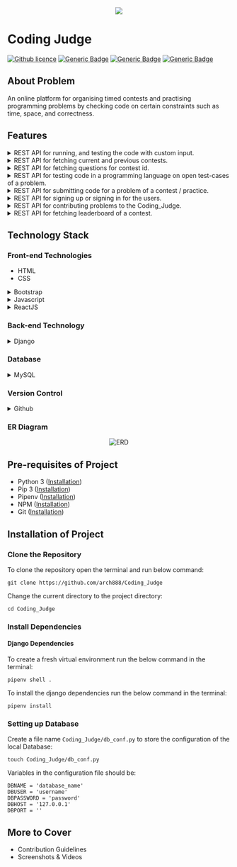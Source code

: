 <div align="center">
  <img src="https://github.com/arch888/Coding_Judge/blob/master/static/Documentation/Coding-Judge.png">
</div>

# Coding Judge

[![Github licence](https://img.shields.io/badge/License-MIT-brightgreen.svg)](https://github.com/arch888/Coding_Judge/blob/master/LICENSE) [![Generic Badge](https://img.shields.io/badge/Python_Version-3.7.2-brightgreen.svg)](https://github.com/arch888/Coding_Judge) [![Generic Badge](https://img.shields.io/badge/Django-3.0.2-brightgreen.svg)](https://docs.djangoproject.com/en/3.0/) [![Generic Badge](https://img.shields.io/badge/Vulnerabilities-0-brightgreen.svg)](https://github.com/arch888/Coding_Judge) 

## About Problem

An online platform for organising timed contests and practising programming problems by checking code on certain constraints such as time, space, and correctness.

##  Features

<details>
    <summary>REST API for running, and testing the code with custom input.</summary><br>
    A RESTful API for running and testing code in various programming languages.<br>
Supported Programming Languages -
<ul>
    <li>C / C++ (Language Code: 001)</li>
    <li>Java (Language Code: 002)</li>
    <li>Python (Language Code: 003)</li>
</ul>
</details>

<details>
    <summary>REST API for fetching current and previous contests.</summary>
</details>

<details>
    <summary>REST API for fetching questions for contest id.</summary>
</details>

<details>
    <summary>REST API for testing code in a programming language on open test-cases of a problem.</summary>
</details>

<details>
    <summary>REST API for submitting code for a problem of a contest / practice.</summary><br>
    Practice will also be a type of contest which have a very large end time. Due to which we will have the Leaderboard for overall Practice. Kind of All time Leaderboards.
    <br>
    Also it must have a feature of generating shortend URL of the submission Link. If the submitted solution is not submitted to a current ongoing contest.
</details>

<details>
    <summary>REST API for signing up or signing in for the users.</summary>
</details>

<details>
    <summary>REST API for contributing problems to the Coding_Judge.</summary>
</details>

<details>
    <summary>REST API for fetching leaderboard of a contest.</summary>
</details>


## Technology Stack

### Front-end Technologies

<ul>
    <li>HTML</li>
    <li>CSS</li>
</ul>

<details>
    <summary>Bootstrap</summary>
    <h4>
        What is Bootstrap?
    </h4>
    <p>
        Bootstrap is a CSS Framework for developing responsive and mobile-first websites.
    </p>
    <h4>
        Why Bootstrap?
    </h4>
    <p>
        This question can have two percepective which is -
        <ul>
            <li>Why to use Bootstrap?</li>
            <li>Why Bootstrap not Foundation or Pure?</li>
    	</ul>
    	<h5>
        	Why to use Bootstrap?
    	</h5>
    	To make the web-app responsive and mobile-friendly.
        <h5>
        	Why Bootstrap not Foundation or Pure?    
    	</h5>
    	The main advantage of Foundation or Pure over Bootstrap is that they are more customizable over Bootstrap. But in this project most of the users will visit from PC due to which the Bootstrap is the best choice for responsive and mobile-first website.<br>
        <b>Reference:</b> <a href="https://azmind.com/bootstrap-vs-foundation/#difference">Bootstrap vs Foundation</a>
    </p>
</details>

<details>
    <summary>Javascript</summary>
    <h4>
        What is Javascript?
    </h4>
    <p>
        Javascript is a programming language for web which can update and change both HTML and CSS.
    </p>
    <h4>
        Why Javascript?
    </h4>
    <ul>
        <li>For submitting code asynchronously.</li>
        <li>For updating the submmision results asynchronously.</li>
    </ul>
</details>

<details>
    <summary>ReactJS</summary>
    <h4>
        What is React?
    </h4>
    <p>
        React is a JavaScript library that builds user interfaces for single-page applications by dividing UI into composable components.
    </p>
    <h4>
        Why React?
    </h4>
    <ul>
        <li>Fast Rendering of web-pages using virtual DOM - Web-pages rending is a critical major task of the project as per percepective of performance./li>
        <li>Abstraction - Not Exposing complex internals of the code to the user.</li>
        <li>Reusable Components - There are lots of places where the same components of the webpage can be used.
        <br>For Example:
            <ul>
                <li>Coding Environment on the Practice page / Contest page.</li>
                <li>Problems Addition page as a individual component / on addition of a problem for a contest.</li>
            </ul>
        </li>
    </ul>
    <br><b>Reference:</b> <a href="https://stories.jotform.com/7-reasons-why-you-should-use-react-ad420c634247">Reasons to use React</a>
</details>

### Back-end Technology

<details>
	<summary>Django</summary>
    <h4>
        What is Django?
    </h4>
    Django is a high-level python web framework that encourages rapid Development and clean, pragmatic design.
    <h4>
        Why Django?
    </h4>
    <ul>
        <li>Scalable & Reliable - It's been 13 years Django started developing its framework</li>
        <li>Secure - As it have inbuilt authentication, authorization and session management which makes it secure.</li>
        <li>In-built Admin.</li>
        <li>MVC Architecture</li>
    </ul>
    <br><b>Reference:</b> <a href="https://djangostars.com/blog/why-we-use-django-framework/">Why Django?</a>
</details>

### Database

<details>
    <summary>MySQL</summary>
    <h4>
        What is MySQL?
    </h4>
    MySQL is a open-source relational database management system.
    <h4>
        Why MySQL?
    </h4>
    To understand the fact that why we have chosen MySQL over MongoDB or Cassandra. We have to understand CAP Theorem.<br>
    <b>CAP Theorem:</b> CAP theorem stands for "Consistency", "Availability", and "Partition Tolerance". According to CAP Theorem we can choose any two things at a time in a database. That is either "CP", "AP", or "CA" and for each of these type of the these we have several database from which we can choose.
    <ul>
        <li>CP: MongoDB</li>
        <li>CA: MySQL</li>
        <li>AP: Cassandra</li>
    </ul>
    <div align="center">
      <img src="https://miro.medium.com/max/1342/1*7mDBUO-j0yws52wZlSxbAg.png">
    </div>
    <br><br>As in our project the consistency and availability are the most important factor because there will be several users which will hit at the same time during the contest due to which the availability of the website is important. For Short-contest the updatation of the submission results should be consistent as much as possibile.
    <br><b>For Example:</b> Let's say the database is replicated into two parts that is A and B. Their is a user named "X" who submitted the solution for some problem after which a Docker Container is created for running the code into an isolated environment. After successfully running the code, the results are updated to the database replica A. But due to inconsistency issue in the database it is not updated on the database replica B. Due to which the submission results are not getting updated on the user-end. Therefore, consistency is very important for our system.<br>
    <b>Reference:</b> <a href="https://medium.com/@bikas.katwal10/mongodb-vs-cassandra-vs-rdbms-where-do-they-stand-in-the-cap-theorem-1bae779a7a15">What is CAP Theorem?</a>
</details>

### Version Control

<details>
    <summary>Github</summary>
</details>

### ER Diagram

<div align="center">
  <img src="https://github.com/arch888/Coding_Judge/blob/master/static/Documentation/ERD.jpg" alt="ERD">
</div>

## Pre-requisites of Project

<ul>
    <li>Python 3 (<a href="https://docs.python-guide.org/starting/install3/linux/">Installation</a>)</li>
    <li>Pip 3 (<a href="https://linuxize.com/post/how-to-install-pip-on-ubuntu-18.04/">Installation</a>)</li>
    <li>Pipenv (<a href="http://manpages.ubuntu.com/manpages/eoan/man1/pipenv.1.html">Installation</a>)</li>
    <li>NPM (<a href="https://www.npmjs.com/get-npm">Installation</a>)</li>
    <li>Git (<a href="https://git-scm.com/book/en/v2/Getting-Started-Installing-Git">Installation</a>)</li>
</ul>

## Installation of Project

### Clone the Repository

To clone the repository open the terminal and run below command:

```
git clone https://github.com/arch888/Coding_Judge
```

Change the current directory to the project directory:

```
cd Coding_Judge
```

### Install Dependencies

#### Django Dependencies

To create a fresh virtual environment run the below command in the terminal:

```
pipenv shell .
```

To install the django dependencies run the below command in the terminal:

```
pipenv install
```

### Setting up Database

Create a file name `Coding_Judge/db_conf.py` to store the configuration of the local Database:

```
touch Coding_Judge/db_conf.py
```

Variables in the configuration file should be:

```
DBNAME = 'database_name'
DBUSER = 'username'
DBPASSWORD = 'password'
DBHOST = '127.0.0.1'
DBPORT = ''
```

## More to Cover

<ul>
    <li>Contribution Guidelines</li>
    <li>Screenshots & Videos</li>
</ul>